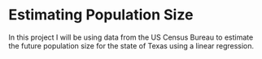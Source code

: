 # Estimating Population Size
 In this project I will be using data from the US Census Bureau to estimate the future population size for the state of Texas using a linear regression. 

